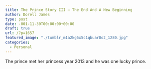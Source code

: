 ```yaml
---
title: The Prince Story III – The End And A New Beginning
author: Dorell James
type: post
date: -001-11-30T00:00:00+00:00
draft: true
url: /?p=1657
featured_image: "./tumblr_m1a2kg6x5c1qbuar8o2_1280.jpg"
categories:
  - Personal
---
```


The prince met her princess year 2013 and he was one lucky prince.
